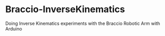 # Braccio-InverseKinematics
Doing Inverse Kinematics experiments with the Braccio Robotic Arm with Arduino
